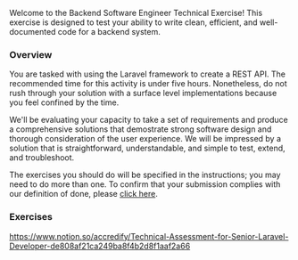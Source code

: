 Welcome to the Backend Software Engineer Technical Exercise! This exercise is designed to test your ability to write clean, efficient, and well-documented code for a backend system.

### Overview

You are tasked with using the Laravel framework to create a REST API. The recommended time for this activity is under five hours. Nonetheless, do not rush through your solution with a surface level implementations because you feel confined by the time.

We'll be evaluating your capacity to take a set of requirements and produce a comprehensive solutions that demostrate strong software design and thorough consideration of the user experience. We will be impressed by a solution that is straightforward, understandable, and simple to test, extend, and troubleshoot.

The exercises you should do will be specified in the instructions; you may need to do more than one. To confirm that your submission complies with our definition of done, please [click here](../definition-of-done.md).

### Exercises
https://www.notion.so/accredify/Technical-Assessment-for-Senior-Laravel-Developer-de808af21ca249ba8f4b2d8f1aaf2a66
